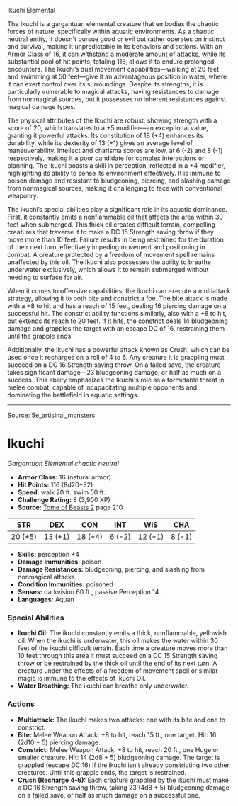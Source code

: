 <MonsterName/>Ikuchi</MonsterName>
<CreatureType/>Elemental</CreatureType>

<summary>The Ikuchi is a gargantuan elemental creature that embodies the chaotic forces of nature, specifically within aquatic environments. As a chaotic neutral entity, it doesn't pursue good or evil but rather operates on instinct and survival, making it unpredictable in its behaviors and actions. With an Armor Class of 16, it can withstand a moderate amount of attacks, while its substantial pool of hit points, totaling 116, allows it to endure prolonged encounters. The Ikuchi’s dual movement capabilities—walking at 20 feet and swimming at 50 feet—give it an advantageous position in water, where it can exert control over its surroundings. Despite its strengths, it is particularly vulnerable to magical attacks, having resistances to damage from nonmagical sources, but it possesses no inherent resistances against magical damage types. </summary>

<detail>

The physical attributes of the Ikuchi are robust, showing strength with a score of 20, which translates to a +5 modifier—an exceptional value, granting it powerful attacks. Its constitution of 18 (+4) enhances its durability, while its dexterity of 13 (+1) gives an average level of maneuverability. Intellect and charisma scores are low, at 6 (-2) and 8 (-1) respectively, making it a poor candidate for complex interactions or planning. The Ikuchi boasts a skill in perception, reflected in a +4 modifier, highlighting its ability to sense its environment effectively. It is immune to poison damage and resistant to bludgeoning, piercing, and slashing damage from nonmagical sources, making it challenging to face with conventional weaponry.

The Ikuchi’s special abilities play a significant role in its aquatic dominance. First, it constantly emits a nonflammable oil that affects the area within 30 feet when submerged. This thick oil creates difficult terrain, compelling creatures that traverse it to make a DC 15 Strength saving throw if they move more than 10 feet. Failure results in being restrained for the duration of their next turn, effectively impeding movement and positioning in combat. A creature protected by a freedom of movement spell remains unaffected by this oil. The Ikuchi also possesses the ability to breathe underwater exclusively, which allows it to remain submerged without needing to surface for air.

When it comes to offensive capabilities, the Ikuchi can execute a multiattack strategy, allowing it to both bite and constrict a foe. The bite attack is made with a +8 to hit and has a reach of 15 feet, dealing 16 piercing damage on a successful hit. The constrict ability functions similarly, also with a +8 to hit, but extends its reach to 20 feet. If it hits, the constrict deals 14 bludgeoning damage and grapples the target with an escape DC of 16, restraining them until the grapple ends. 

Additionally, the Ikuchi has a powerful attack known as Crush, which can be used once it recharges on a roll of 4 to 6. Any creature it is grappling must succeed on a DC 16 Strength saving throw. On a failed save, the creature takes significant damage—23 bludgeoning damage, or half as much on a success. This ability emphasizes the Ikuchi's role as a formidable threat in melee combat, capable of incapacitating multiple opponents and dominating the battlefield in aquatic settings.</detail>



---

Source: 5e_artisinal_monsters

# Ikuchi

*Gargantuan* *Elemental* *chaotic neutral*

- **Armor Class:** 16 (natural armor)
- **Hit Points:** 116 (8d20+32)
- **Speed:** walk 20 ft. swim 50 ft.
- **Challenge Rating:** 8 (3,900 XP)
- **Source:** [Tome of Beasts 2](https://koboldpress.com/kpstore/product/tome-of-beasts-2-for-5th-edition) page 210

| STR | DEX | CON | INT | WIS | CHA |
| --- | --- | --- | --- | --- | --- |
| 20 (+5) | 13 (+1) | 18 (+4) | 6 (-2) | 12 (+1) | 8 (-1) |

- **Skills:** perception +4
- **Damage Immunities:** poison
- **Damage Resistances:** bludgeoning, piercing, and slashing from nonmagical attacks
- **Condition Immunities:** poisoned
- **Senses:** darkvision 60 ft., passive Perception 14
- **Languages:** Aquan

### Special Abilities

- **Ikuchi Oil:** The ikuchi constantly emits a thick, nonflammable, yellowish oil. When the ikuchi is underwater, this oil makes the water within 30 feet of the ikuchi difficult terrain. Each time a creature moves more than 10 feet through this area it must succeed on a DC 15 Strength saving throw or be restrained by the thick oil until the end of its next turn. A creature under the effects of a freedom of movement spell or similar magic is immune to the effects of Ikuchi Oil.
- **Water Breathing:** The ikuchi can breathe only underwater.

### Actions

- **Multiattack:** The ikuchi makes two attacks: one with its bite and one to constrict.
- **Bite:** Melee Weapon Attack: +8 to hit, reach 15 ft., one target. Hit: 16 (2d10 + 5) piercing damage.
- **Constrict:** Melee Weapon Attack: +8 to hit, reach 20 ft., one Huge or smaller creature. Hit: 14 (2d8 + 5) bludgeoning damage. The target is grappled (escape DC 16) if the ikuchi isn’t already constricting two other creatures. Until this grapple ends, the target is restrained.
- **Crush (Recharge 4-6):** Each creature grappled by the ikuchi must make a DC 16 Strength saving throw, taking 23 (4d8 + 5) bludgeoning damage on a failed save, or half as much damage on a successful one.




